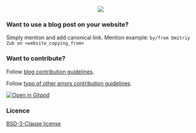 <p align="center">
  <img src="https://user-images.githubusercontent.com/78694043/171443842-39276e5f-1e4d-48cc-856b-dce7a62a7abd.png" />
</p>

### Want to use a blog post on your website?

Simply mention and add canonical link. Mention example: `by/from Dmitriy Zub on <website_copying_from>`

### Want to contribute?

Follow [blog contribution guidelines](https://github.com/dimitryzub/serpapi-blog-posts-archive/wiki#steps-to-contribute).

Follow [typo of other errors contribution guidelines](https://github.com/dimitryzub/serpapi-blog-posts-archive/wiki#-other-contribution).

[![Open in Gitpod](https://gitpod.io/button/open-in-gitpod.svg)](https://gitpod.io/#https://github.com/dimitryzub/serpapi-blog-posts-archive)

### Licence

[BSD-3-Clause license](https://github.com/dimitryzub/serpapi-blog-posts-archive/blob/main/LICENSE)
